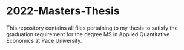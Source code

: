 # 2022-Masters-Thesis
This repository contains all files pertaining to my thesis to satisfy the graduation requirement for the degree MS in Applied Quantitative Economics at Pace University. 
